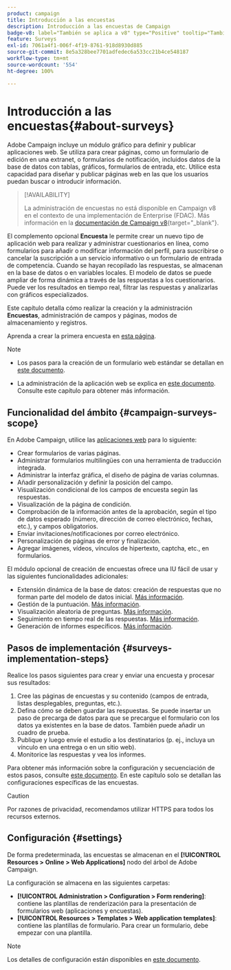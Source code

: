 ```yaml
---
product: campaign
title: Introducción a las encuestas
description: Introducción a las encuestas de Campaign
badge-v8: label="También se aplica a v8" type="Positive" tooltip="También se aplica a Campaign v8"
feature: Surveys
exl-id: 7061a4f1-006f-4f19-8761-918d8930d885
source-git-commit: 8e5a328bee7701adfedec6a533cc21b4ce548187
workflow-type: tm+mt
source-wordcount: '554'
ht-degree: 100%

---
```


# Introducción a las encuestas{#about-surveys}

Adobe Campaign incluye un módulo gráfico para definir y publicar aplicaciones web. Se utiliza para crear páginas, como un formulario de edición en una extranet, o formularios de notificación, incluidos datos de la base de datos con tablas, gráficos, formularios de entrada, etc. Utilice esta capacidad para diseñar y publicar páginas web en las que los usuarios puedan buscar o introducir información.

>[!AVAILABILITY]
>
>La administración de encuestas no está disponible en Campaign v8 en el contexto de una implementación de Enterprise (FDAC). Más información en la [documentación de Campaign v8](https://experienceleague.adobe.com/es/docs/campaign/campaign-v8/config/architecture/ffda/enterprise-deployment){target="_blank"}.


El complemento opcional **Encuesta** le permite crear un nuevo tipo de aplicación web para realizar y administrar cuestionarios en línea, como formularios para añadir o modificar información del perfil, para suscribirse o cancelar la suscripción a un servicio informativo o un formulario de entrada de competencia. Cuando se hayan recopilado las respuestas, se almacenan en la base de datos o en variables locales. El modelo de datos se puede ampliar de forma dinámica a través de las respuestas a los cuestionarios. Puede ver los resultados en tiempo real, filtrar las respuestas y analizarlas con gráficos especializados.

Este capítulo detalla cómo realizar la creación y la administración **Encuestas**, administración de campos y páginas, modos de almacenamiento y registros.

Aprenda a crear la primera encuesta en [esta página](getting-started-with-surveys.md).

>[!NOTE]
>
>* Los pasos para la creación de un formulario web estándar se detallan en [este documento](../../web/using/about-web-forms.md).
>
>* La administración de la aplicación web se explica en [este documento](../../web/using/about-web-applications.md). Consulte este capítulo para obtener más información.

## Funcionalidad del ámbito {#campaign-surveys-scope}

En Adobe Campaign, utilice las [aplicaciones web](../../web/using/about-web-forms.md) para lo siguiente:

* Crear formularios de varias páginas.
* Administrar formularios multilingües con una herramienta de traducción integrada.
* Administrar la interfaz gráfica, el diseño de página de varias columnas.
* Añadir personalización y definir la posición del campo.
* Visualización condicional de los campos de encuesta según las respuestas.
* Visualización de la página de condición.
* Comprobación de la información antes de la aprobación, según el tipo de datos esperado (número, dirección de correo electrónico, fechas, etc.), y campos obligatorios.
* Enviar invitaciones/notificaciones por correo electrónico.
* Personalización de páginas de error y finalización.
* Agregar imágenes, vídeos, vínculos de hipertexto, captcha, etc., en formularios.

El módulo opcional de creación de encuestas ofrece una IU fácil de usar y las siguientes funcionalidades adicionales:

* Extensión dinámica de la base de datos: creación de respuestas que no forman parte del modelo de datos inicial. [Más información](../../surveys/using/managing-answers.md#storing-collected-answers).
* Gestión de la puntuación. [Más información](../../surveys/using/managing-answers.md#score-management).
* Visualización aleatoria de preguntas. [Más información](../../surveys/using/building-a-survey.md#adding-questions).
* Seguimiento en tiempo real de las respuestas. [Más información](../../surveys/using/publish-track-and-use-collected-data.md#response-tracking).
* Generación de informes específicos. [Más información](../../surveys/using/publish-track-and-use-collected-data.md#reports-on-surveys).


## Pasos de implementación {#surveys-implementation-steps}

Realice los pasos siguientes para crear y enviar una encuesta y procesar sus resultados:

1. Cree las páginas de encuestas y su contenido (campos de entrada, listas desplegables, preguntas, etc.).
1. Defina cómo se deben guardar las respuestas. Se puede insertar un paso de precarga de datos para que se precargue el formulario con los datos ya existentes en la base de datos. También puede añadir un cuadro de prueba.
1. Publique y luego envíe el estudio a los destinatarios (p. ej., incluya un vínculo en una entrega o en un sitio web).
1. Monitorice las respuestas y vea los informes.

Para obtener más información sobre la configuración y secuenciación de estos pasos, consulte [este documento](../../web/using/about-web-forms.md). En este capítulo solo se detallan las configuraciones específicas de las encuestas.

>[!CAUTION]
>
>Por razones de privacidad, recomendamos utilizar HTTPS para todos los recursos externos.

## Configuración {#settings}

De forma predeterminada, las encuestas se almacenan en el **[!UICONTROL Resources > Online > Web Applications]** nodo del árbol de Adobe Campaign.

La configuración se almacena en las siguientes carpetas:

* **[!UICONTROL Administration > Configuration > Form rendering]**: contiene las plantillas de renderización para la presentación de formularios web (aplicaciones y encuestas).
* **[!UICONTROL Resources > Templates > Web application templates]**: contiene las plantillas de formulario. Para crear un formulario, debe empezar con una plantilla.

>[!NOTE]
>
>Los detalles de configuración están disponibles en [este documento](../../web/using/about-web-forms.md).
